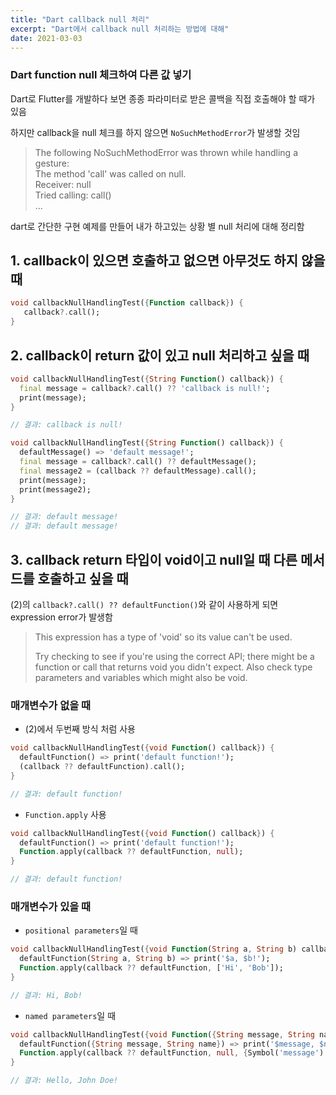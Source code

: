 ```yaml
---
title: "Dart callback null 처리"
excerpt: "Dart에서 callback null 처리하는 방법에 대해"
date: 2021-03-03
---
```



### Dart function null 체크하여 다른 값 넣기

Dart로 Flutter를 개발하다 보면 종종 파라미터로 받은 콜백을 직접 호출해야 할 때가 있음

하지만 callback을 null 체크를 하지 않으면 `NoSuchMethodError`가 발생할 것임

> The following NoSuchMethodError was thrown while handling a gesture:  
> The method 'call' was called on null.  
> Receiver: null  
> Tried calling: call()  
> ...  


dart로 간단한 구현 예제를 만들어 내가 하고있는 상황 별 null 처리에 대해 정리함

## 1. callback이 있으면 호출하고 없으면 아무것도 하지 않을 때

```dart
void callbackNullHandlingTest({Function callback}) {
   callback?.call();
}
```

## 2. callback이 return 값이 있고 null 처리하고 싶을 때

```dart
void callbackNullHandlingTest({String Function() callback}) {
  final message = callback?.call() ?? 'callback is null!';
  print(message);
}

// 결과: callback is null!
```

```dart
void callbackNullHandlingTest({String Function() callback}) {
  defaultMessage() => 'default message!';
  final message = callback?.call() ?? defaultMessage();
  final message2 = (callback ?? defaultMessage).call();
  print(message);
  print(message2);
}

// 결과: default message!
// 결과: default message!
```

## 3. callback return 타입이 void이고 null일 때 다른 메서드를 호출하고 싶을 때

(2)의 `callback?.call() ?? defaultFunction()`와 같이 사용하게 되면 expression error가 발생함

> This expression has a type of 'void' so its value can't be used.  
>     
> Try checking to see if you're using the correct API; there might be a function or call that returns void you didn't expect. Also check type parameters and variables which might also be void.


### 매개변수가 없을 때

* (2)에서 두번째 방식 처럼 사용

```dart 
void callbackNullHandlingTest({void Function() callback}) {
  defaultFunction() => print('default function!');
  (callback ?? defaultFunction).call();
}

// 결과: default function!
```

* `Function.apply` 사용

```dart
void callbackNullHandlingTest({void Function() callback}) {
  defaultFunction() => print('default function!');
  Function.apply(callback ?? defaultFunction, null);
}

// 결과: default function!
```


### 매개변수가 있을 때

* `positional parameters`일 때

```dart
void callbackNullHandlingTest({void Function(String a, String b) callback}) {
  defaultFunction(String a, String b) => print('$a, $b!');
  Function.apply(callback ?? defaultFunction, ['Hi', 'Bob']);
}

// 결과: Hi, Bob!
```

* `named parameters`일 때

```dart
void callbackNullHandlingTest({void Function({String message, String name}) callback}) {
  defaultFunction({String message, String name}) => print('$message, $name!');
  Function.apply(callback ?? defaultFunction, null, {Symbol('message'): 'Hello', Symbol('name'): 'John Doe'});
}

// 결과: Hello, John Doe!
```


